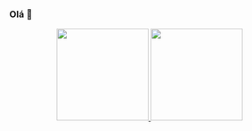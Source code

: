### Olá 👋

<div align="center">
  <a href="https://github.com/migueldsp">
  <img height="165em" src="https://github-readme-stats.vercel.app/api?username=domingosmiguel&show_icons=true&theme=dark&include_all_commits=true&count_private=true"/>
  <img height="165em" src="https://github-readme-stats.vercel.app/api/top-langs/?username=domingosmiguel&layout=compact&langs_count=7&theme=dark"/>
</div>

<!--
**migueldsp/migueldsp** is a ✨ _special_ ✨ repository because its `README.md` (this file) appears on your GitHub profile.

Here are some ideas to get you started:

- 🔭 I’m currently working on ...
- 🌱 I’m currently learning ...
- 👯 I’m looking to collaborate on ...
- 🤔 I’m looking for help with ...
- 💬 Ask me about ...
- 📫 How to reach me: ...
- 😄 Pronouns: ...
- ⚡ Fun fact: ...
-->
